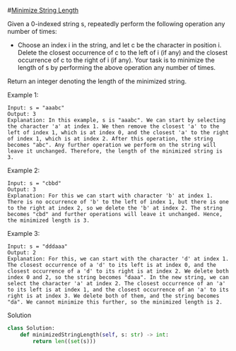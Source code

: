 #[Minimize String Length](https://leetcode.com/problems/minimize-string-length/description/?envType=list&envId=eiocrakj)

Given a 0-indexed string s, repeatedly perform the following operation any number of times:

- Choose an index i in the string, and let c be the character in position i. Delete the closest occurrence of c to the 
left of i (if any) and the closest occurrence of c to the right of i (if any).
Your task is to minimize the length of s by performing the above operation any number of times.

Return an integer denoting the length of the minimized string.

Example 1:
```
Input: s = "aaabc"
Output: 3
Explanation: In this example, s is "aaabc". We can start by selecting the character 'a' at index 1. We then remove the closest 'a' to the left of index 1, which is at index 0, and the closest 'a' to the right of index 1, which is at index 2. After this operation, the string becomes "abc". Any further operation we perform on the string will leave it unchanged. Therefore, the length of the minimized string is 3.
```
Example 2:
```
Input: s = "cbbd"
Output: 3
Explanation: For this we can start with character 'b' at index 1. There is no occurrence of 'b' to the left of index 1, but there is one to the right at index 2, so we delete the 'b' at index 2. The string becomes "cbd" and further operations will leave it unchanged. Hence, the minimized length is 3. 
```
Example 3:
```
Input: s = "dddaaa"
Output: 2
Explanation: For this, we can start with the character 'd' at index 1. The closest occurrence of a 'd' to its left is at index 0, and the closest occurrence of a 'd' to its right is at index 2. We delete both index 0 and 2, so the string becomes "daaa". In the new string, we can select the character 'a' at index 2. The closest occurrence of an 'a' to its left is at index 1, and the closest occurrence of an 'a' to its right is at index 3. We delete both of them, and the string becomes "da". We cannot minimize this further, so the minimized length is 2.
```
Solution
```python
class Solution:
    def minimizedStringLength(self, s: str) -> int:
        return len((set(s)))
```